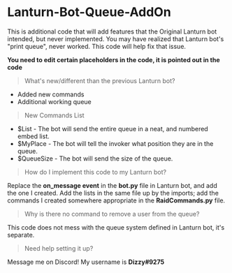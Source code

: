 # Lanturn-Bot-Queue-AddOn
This is additional code that will add features that the Original Lanturn bot intended, but never implemented.
You may have realized that Lanturn bot's "print queue", never worked. This code will help fix that issue.

**You need to edit certain placeholders in the code, it is pointed out in the code**

>What's new/different than the previous Lanturn bot?
* Added new commands
* Additional working queue

>New Commands List
* $List - The bot will send the entire queue in a neat, and numbered embed list.
* $MyPlace - The bot will tell the invoker what position they are in the queue.
* $QueueSize - The bot will send the size of the queue.

>How do I implement this code to my Lanturn bot?

Replace the **on_message event** in the **bot.py** file in Lanturn bot, and add the one I created.
Add the lists in the same file up by the imports; add the commands I created somewhere appropriate in the **RaidCommands.py** file.

>Why is there no command to remove a user from the queue?

This code does not mess with the queue system defined in Lanturn bot, it's separate.

>Need help setting it up?

Message me on Discord! My username is **Dizzy#9275**

